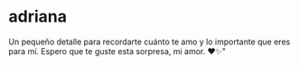 # adriana
Un pequeño detalle para recordarte cuánto te amo y lo importante que eres para mí. Espero que te guste esta sorpresa, mi amor. ❤️✨"
